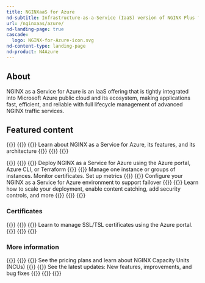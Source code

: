 ```yaml
---
title: NGINXaaS for Azure
nd-subtitle: Infrastructure-as-a-Service (IaaS) version of NGINX Plus for your Microsoft Azure application stack
url: /nginxaas/azure/
nd-landing-page: true
cascade:
  logo: NGINX-for-Azure-icon.svg
nd-content-type: landing-page
nd-product: N4Azure
---
```



## About
NGINX as a Service for Azure is an IaaS offering that is tightly integrated
into Microsoft Azure public cloud and its ecosystem, making applications fast, efficient,
and reliable with full lifecycle management of advanced NGINX traffic services.

## Featured content
{{<card-layout>}}
  {{<card-section showAsCards="true" isFeaturedSection="true">}}
    {{<card title="Overview" titleUrl="/nginxaas/azure/getting-started/" isFeatured="true" icon="unplug">}}
      Learn about NGINX as a Service for Azure, its features, and its architecture
    {{</card >}}
  {{</card-section>}}
{{</card-layout>}}


{{<card-layout>}}
  {{<card-section showAsCards="true" >}}
    {{<card title="Create a deployment" titleUrl="/nginxaas/azure/getting-started/create-deployment/" >}}
      Deploy NGINX as a Service for Azure using the Azure portal, Azure CLI, or Terraform
    {{</card>}}
    {{<card title="Manage your NGINX instances" titleUrl="/nginx-one/nginx-configs/" >}}
      Manage one instance or groups of instances. Monitor certificates. Set up metrics
    {{</card>}}
    {{<card title="Disaster recovery" titleUrl="/nginx/azure/disaster-recovery/" >}}
      Configure your NGINX as a Service for Azure environment to support failover
    {{</card>}}
    {{<card title="Quickstart guides" titleUrl="/nginxaas/azure/quickstart/" >}}
      Learn how to scale your deployment, enable content catching, add security controls, and more
    {{</card>}}
  {{</card-section>}}
{{</card-layout>}}

### Certificates

{{<card-layout>}}
  {{<card-section showAsCards="true" >}}
    {{<card title="Add certificates using the Azure portal" titleUrl="/nginxaas/azure/getting-started/ssl-tls-certificates/ssl-tls-certificates-portal/" >}}
      Learn to manage SSL/TSL certificates using the Azure portal.
    {{</card>}}
  {{</card-section>}}
{{</card-layout>}}

### More information

{{<card-layout>}}
  {{<card-section showAsCards="true" >}}
    {{<card title="Billing overview" titleUrl="/nginxaas/azure/billing/overview/" >}}
      See the pricing plans and learn about NGINX Capacity Units (NCUs)
    {{</card>}}
    {{<card title="Changelog" titleUrl="/nginxaas/azure/changelog/" icon="clock-alert">}}
      See the latest updates: New features, improvements, and bug fixes
    {{</card>}}
  {{</card-section>}}
{{</card-layout>}}
